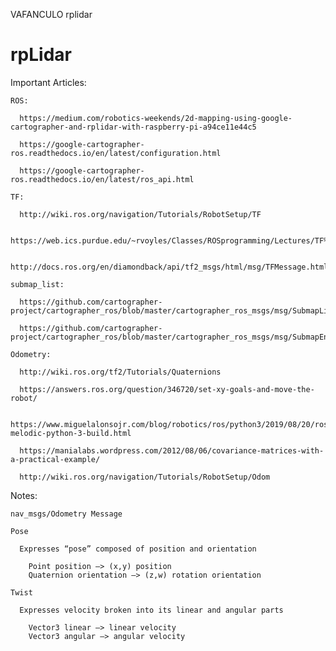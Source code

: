 VAFANCULO rplidar

# rpLidar

Important Articles:

    ROS:

      https://medium.com/robotics-weekends/2d-mapping-using-google-cartographer-and-rplidar-with-raspberry-pi-a94ce11e44c5

      https://google-cartographer-ros.readthedocs.io/en/latest/configuration.html

      https://google-cartographer-ros.readthedocs.io/en/latest/ros_api.html

    TF:

      http://wiki.ros.org/navigation/Tutorials/RobotSetup/TF

      https://web.ics.purdue.edu/~rvoyles/Classes/ROSprogramming/Lectures/TF%20(transform)%20in%20ROS.pdf

      http://docs.ros.org/en/diamondback/api/tf2_msgs/html/msg/TFMessage.html 

    submap_list:

      https://github.com/cartographer-project/cartographer_ros/blob/master/cartographer_ros_msgs/msg/SubmapList.msg

      https://github.com/cartographer-project/cartographer_ros/blob/master/cartographer_ros_msgs/msg/SubmapEntry.msg

    Odometry:

      http://wiki.ros.org/tf2/Tutorials/Quaternions

      https://answers.ros.org/question/346720/set-xy-goals-and-move-the-robot/

      https://www.miguelalonsojr.com/blog/robotics/ros/python3/2019/08/20/ros-melodic-python-3-build.html

      https://manialabs.wordpress.com/2012/08/06/covariance-matrices-with-a-practical-example/

      http://wiki.ros.org/navigation/Tutorials/RobotSetup/Odom


Notes:

    nav_msgs/Odometry Message

    Pose

      Expresses “pose” composed of position and orientation

        Point position —> (x,y) position
        Quaternion orientation —> (z,w) rotation orientation
        
    Twist

      Expresses velocity broken into its linear and angular parts

        Vector3 linear —> linear velocity
        Vector3 angular —> angular velocity
